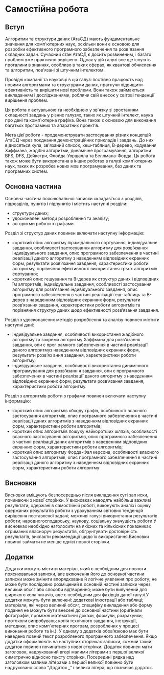 # Самостійна робота

## Вступ

Алгоритми та структури даних (АтаСД) мають фундаментальне значення для комп'ютерних наук, оскільки вони є основою для розробки ефективного програмного забезпечення та розв'язання складних задач. Сучасний стан АтаСД є досить розвиненим, і багато проблем вже практично вирішено. Однак у цій галузі все ще існують прогалини в знаннях, особливо в таких сферах, як квантові обчислення та алгоритми, пов'язані зі штучним інтелектом.

Провідні компанії та науковці в цій галузі постійно працюють над новими алгоритмами та структурами даних, прагнучи підвищити ефективність та вирішити нові проблеми. Вони також займаються викладанням і дослідженнями, роблячи свій внесок у світові тенденції вирішення проблем.

Ця робота є актуальною та необхідною у зв'язку зі зростанням складності завдань у різних галузях, таких як штучний інтелект, наука про дані та комп'ютерна графіка. Вона також є основою для виконання багатьох програмних та апаратних проектів.

Мета цієї роботи - продемонструвати застосування різних концепцій АтаСД через поєднання демонстраційних прикладів і завдань. До них відносяться купа, зв'язаний список, хеш-таблиця, B-дерево, кодування Хаффмана, жадібні алгоритми, динамічне програмування, алгоритми BFS, DFS, Дейкстри, Флойда-Уоршалла та Беллмана-Форда. Ця робота також може бути використана в інших роботах в галузі комп'ютерних наук, таких як розробка нових мов програмування, баз даних та програмних систем.

## Основна частина

Основна частина пояснювальної записки складається з розділів, підрозділів, пунктів і підпунктів і містить наступні розділи:

- структури даних;
- удосконалені методи розроблення та аналізу;
- алгоритми роботи з графами.

Розділ зі структур даних повинен включати наступну інформацію:

- короткий опис алгоритму пірамідального сортування, індивідуальне завдання, особливості застосування алгоритму для розв’язання індивідуального завдання, опис програмного забезпечення в частині реалізації даного алгоритму з наведенням відповідних екранних форм, результати розв’язання завдання, характеристики роботи алгоритму, порівняння ефективності використання трьох алгоритмів сортування;
- короткий опис гешування та B-дерев як структур даних і відповідних їм алгоритмів, індивідуальне завдання, особливості застосування алгоритму для розв’язання індивідуального завдання, опис програмного забезпечення в частині реалізації геш-таблиць та B-дерев з наведенням відповідних екранних форм, результати розв’язання завдання, характеристики роботи алгоритмів та порівняння структур даних щодо ефективності розв’язання завдання.

Розділ з удосконалених методів розроблення та аналізу повинен містити наступні дані:

- індивідуальне завдання, особливості використання жадібного алгоритму та зокрема алгоритму Хаффмана для розв’язання завдання, опи с прог рамного забезпечення в частині реалізації даного алгоритмуз наведенням відповідних екранних форм, результати розв’яз ання завдання, характеристики роботи алгоритму;
- індивідуальне завдання, особливості використання динамічного програмування для розв’язанн я завдання, опи с програмного забезпечення в частині реалізації даного алгоритму з наведенням відповідних екранних форм, результати розв’язання завдання, характеристики роботи алгоритму.

Розділ з алгоритмів роботи з графами повинен включати наступну інформацію:

- короткий опис алгоритмів обходу графів, особливості власного застосування алгоритмів, опис програмного забезпечення в частині реалізації даних алгоритмів з наведенням відповідних екранних форм, характеристики роботи алгоритмів;
- короткий опис алгоритмів пошуку найкоротших шляхів, особливості власного застосування алгоритмів, опис програмного забезпечення в частині реалізації даних алгоритмів з наведенням відповідних екранних форм, характеристики роботи алгоритмів;
- короткий опис алгоритму Форда-Фал керсона, особливості власного застосування алгоритмів, опис програмного забезпечення в частині реалізації даного алгоритму з наведенням відповідних екранних форм, характеристики роботи алгоритму

## Висновки

Висновки вміщують безпосередньо після викладення суті зап иски, починаючи з нової сторінки. У висновках наводять найбільш важливі результати, одержані в самостійній роботі, виконують аналіз і оцінку одержаних результатів роботи з урахуванням світових тенденцій вирішення поставленої задачі; можливі галузі використання результатів роботи; народногосподарську, наукову, соціальну значущість роботи.У висновках необхідно наголосити на якісних та кількісних показниках отриманих власноруч результатів, обґрунтувати достовірність результатів, викласти рекомендації щодо їх використання.Висновки повинні займати не менше однієї повної сторінки.

## Додатки

Додатки можуть містити матеріал, який є необхідним для повноти пояснювальної записки, але включення його до основної частини записки може змінити впорядковане й логічне уявлення про роботу; не може бути послідовно розміщений в основній частині записки через великий обсяг або способи відтворення; може бути вилучений для широкого кола читачів, але є необхідним для фахівців даної галузі.У додатки можуть бути включені: додаткові ілюстрації або таблиці; матеріали, які через великий обсяг, специфіку викладення або форму подання не можуть бути внесені до основної частини (оригінали фотографій, проміжні математичні докази, формули, розрахунки; протоколи випробувань; копія технічного завдання, інструкції, методики, опис комп’ютерних програм, розроблених у процесі виконання роботи та ін.). У одному з додатків обов’язково має бути наведено повний текст розробленого програмного забезпечення. Якщо додатки оформлюють на наступних сторінках записки, кожний такий додаток повинен починатися з нової сторінки. Додаток повинен мати заголовок, надрукований вгорі малими літерами з першої великої симетрично відносно тексту сторінки. Посередині рядка над заголовком малими літерами з першої великої повинно бути надруковано слово "Додаток \_" і велика літера, що позначає додаток.
